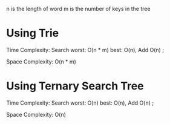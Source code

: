 n is the length of word
m is the number of keys in the tree

# Using Trie

Time Complexity: Search worst: O(n \* m) best: O(n), Add O(n) ;

Space Complexity: O(n \* m)

# Using Ternary Search Tree

Time Complexity: Search worst: O(n) best: O(n), Add O(n) ;

Space Complexity: O(n)
